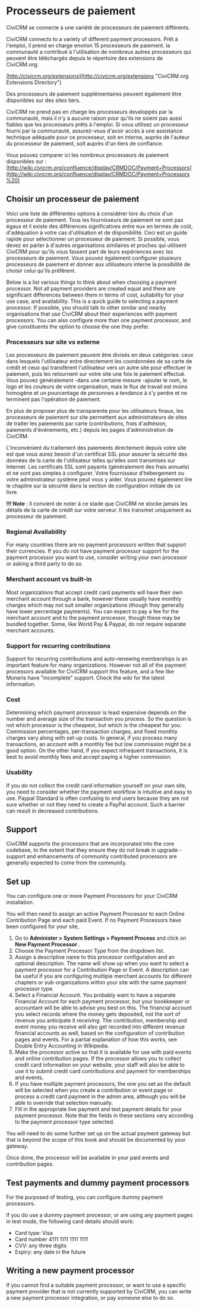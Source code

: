 Processeurs de paiement
==================

CiviCRM se connecte à une variété de processeurs de paiement différents.

CiviCRM connects to a variety of different payment processors.
Prêt à l'emploi, il prend en charge environ 15 processeurs de paiement. la communauté a contribué à l'utilisation de nombreux autres processeurs qui peuvent être téléchargés depuis le répertoire des extensions de CiviCRM.org:

[http://civicrm.org/extensions](http://civicrm.org/extensions "CiviCRM.org Extensions Directory")

Des processeurs de paiement supplémentaires peuvent également être disponibles sur des sites tiers.

CiviCRM ne prend pas en charge les processeurs developpés par la communauté, mais il n'y a aucune raison pour qu'ils ne soient pas aussi fiables que les processeurs prêts à l'emploi. Si vous utilisez un processeur fourni par la communauté, assurez-vous d'avoir accès à une assistance technique adéquate pour ce processeur, soit en interne, auprès de l'auteur du processeur de paiement, soit auprès d'un tiers de confiance.

Vous pouvez comparer ici les nombreux processeurs de paiement disponibles sur : 
[http://wiki.civicrm.org/confluence/display/CRMDOC/Payment+Processors](http://wiki.civicrm.org/confluence/display/CRMDOC/Payment+Processors%20)

Choisir un processeur de paiement   
-----------------------------

Voici une liste de différentes options à considérer lors du choix d'un processeur de paiement. 
Tous les fournisseurs de paiement ne sont pas égaux et il existe des différences significatives entre eux en termes de coût, d'adéquation à votre cas d'utilisation et de disponibilité. Ceci est un guide rapide pour sélectionner un processeur de paiement. Si possible, vous devez en parler à d'autres organisations similaires et proches qui utilisent CiviCRM pour qu'ils vous fassent part de leurs expériences avec les processeurs de paiement. Vous pouvez également configurer plusieurs processeurs de paiement et donner aux utilisateurs interne la possibilité de choisir celui qu'ils préfèrent.

Below is a list various things to think about when choosing a payment processor. Not all payment providers are created equal and there are significant differences between them in terms of cost, suitability for your use case, and availability. This is a quick guide to selecting a payment processor.  If possible, you should talk to other similar and nearby organisations that use CiviCRM about their experiences with payment processors. You can also configure more than one payment processor, and give constituents the option to choose the one they prefer.

### Processeurs sur site vs externe 

Les processeurs de paiement peuvent être divisés en deux catégories: ceux dans lesquels l'utilisateur entre directement les coordonnées de sa carte de crédit et ceux qui transfèrent l'utilisateur vers un autre site pour effectuer le paiement, puis les retournent sur votre site une fois le paiement effectué. Vous pouvez généralement -dans une certaine mesure -ajouter le nom, le logo et les couleurs de votre organisation, mais le flux de travail est moins homogène et un pourcentage de personnes a tendance à s'y perdre et ne terminent pas l'opération de paiement.

En plus de proposer plus de transparente pour les utilisateurs finaux, les processeurs de paiement sur site permettent aux administrateurs de sites de traiter les paiements par carte (contributions, frais d'adhésion, paiements d'événements, etc.) depuis les pages d'administration de CiviCRM.

L'inconvénient du traitement des paiements directement depuis votre site est que vous aurez besoin d'un certificat SSL pour assurer la sécurité des données de la carte de l'utilisateur telles qu'elles sont transmises sur Internet. Les certificats SSL sont payants (généralement des frais annuels) et ne sont pas simples à configurer. Votre fournisseur d'hébergement ou votre administrateur système peut vous y aider. Vous pouvez également lire le chapitre sur la sécurité dans la section de configuration initiale de ce livre.

**!!! Note** : Il convient de noter à ce stade que CiviCRM ne stocke jamais les détails de la carte de crédit sur votre serveur. Il les transmet uniquement au processeur de paiement.



### Regional Availability

For many countries there are no payment processors written that support their currencies. If you do not have payment processor support for the payment processor you want to use, consider writing your own processor
or asking a third party to do so.

### Merchant account vs built-in

Most organizations that accept credit card payments will have their own
merchant account through a bank, however these usually have monthly
charges which may not suit smaller organizations (though they generally
have lower percentage payments). You can expect to pay a fee for the
merchant account and to the payment processor, though these may be
bundled together. Some, like World Pay & Paypal, do not require separate
merchant accounts.

### Support for recurring contributions

Support for recurring contributions and auto-renewing memberships is an
important feature for many organizations. However not all of the payment
processors available for CiviCRM support this feature, and a few like
Moneris have "incomplete" support. Check the wiki for the latest
information.

### Cost

Determining which payment processor is least expensive depends on the
number and average size of the transaction you process. So the question
is not which processor is the cheapest, but which is the cheapest for
you. Commission percentages, per-transaction charges, and fixed monthly
charges vary along with set-up costs. In general, if you process many
transactions, an account with a monthly fee but low commission might be
a good option. On the other hand, if you expect infrequent transactions,
it is best to avoid monthly fees and accept paying a higher commission.

### Usability

If you do not collect the credit card information yourself on your own
site, you need to consider whether the payment workflow is intuitive and
easy to use. Paypal Standard is often confusing to end users because
they are not sure whether or not they need to create a PayPal account.
Such a barrier can result in decreased contributions.

Support
-------

CiviCRM supports the processors that are incorporated into the core
codebase, to the extent that they ensure they do not break in upgrade -
support and enhancements of community contributed processors are
generally expected to come from the community.

Set up
-------

You can configure one or more Payment Processors for your CiviCRM
installation.

You will then need to assign an active Payment Processor to each Online
Contribution Page and each paid Event. If no Payment Processors have
been configured for your site,

1.  Go to **Administer > System Settings > Payment Process** and
    click on **New Payment Processor** .
2. Choose the Payment Processor Type from the dropdown list.
3.  Assign a descriptive name to this processor configuration and an
    optional description. The name will show up when you want to select
    a payment processor for a Contribution Page or Event. A description
    can be useful if you are configuring multiple merchant accounts for
    different chapters or sub-organizations within your site with the
    same payment processor type.
4.  Select a Financial Account. You probably want to have a separate
    Financial Account for each payment processor, but your bookkeeper or
    accountant will be able to advise you best on this. The financial
    account you select records where the money gets deposited, not the
    sort of revenue you anticipate it receiving. The contribution,
    membership and event money you receive will also get recorded into
    different revenue financial accounts as well, based on the
    configuration of contribution pages and events. For a partial
    explanation of how this works, see Double Entry Accounting in
    Wikipedia.
5.  Make the processor active so that it is available for use with paid
    events and online contribution pages. If the processor allows you to
    collect credit card information on your website, your staff will
    also be able to use it to submit credit card contributions and
    payment for memberships and events.
6.  If you have multiple payment processors, the one you set as the default
    will be selected when you create a contribution or event page or process a
    credit card payment in the admin area, although you will be able to
    override that selection manually.
7.  Fill in the appropriate live payment and test payment details for your
    payment processor. Note that the fields in these sections vary according to
    the payment processor type selected.

You will need to do some further set up on the actual payment gateway but that
is beyond the scope of this book and should be documented by your gateway.

Once done, the processor will be available in your paid events and
contribution pages.

Test payments and dummy payment processors
------------------------------------------

For the purposed of testing, you can configure dummy payment processors.

If you do use a dummy payment processor, or are using any payment pages
in test mode, the following card details should work:

-   Card type: Visa
-   Card number 4111 1111 1111 1111
-   CVV: any three digits
-   Expiry: any date in the future

Writing a new payment processor
--------------------------------

If you cannot find a suitable payment processor, or want to use a
specific payment provider that is not currently supported by CiviCRM,
you can write a new payment processor integration, or pay someone else
to do so.
